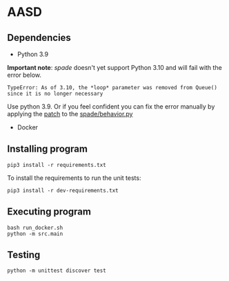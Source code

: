 # AASD

## Dependencies

* Python 3.9

**Important note**: *spade* doesn't yet support Python 3.10 and will fail with 
the error below. 

```
TypeError: As of 3.10, the *loop* parameter was removed from Queue() since it is no longer necessary
```
Use python 3.9. Or if you feel confident you can fix the error manually 
by applying the [patch](python310-spade.patch) to the [spade/behavior.py](https://github.com/javipalanca/spade/blob/master/spade/behaviour.py)

* Docker

## Installing program

```commandline
pip3 install -r requirements.txt
```

To install the requirements to run the unit tests:

```commandline
pip3 install -r dev-requirements.txt
```

## Executing program

```commandline
bash run_docker.sh
python -m src.main
```

## Testing

```commandline
python -m unittest discover test
```